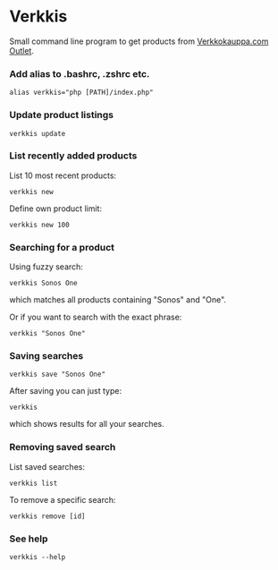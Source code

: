 # Verkkis

Small command line program to get products from [Verkkokauppa.com Outlet](https://www.verkkokauppa.com/fi/outlet/yksittaiskappaleet).

### Add alias to .bashrc, .zshrc etc.

```shell
alias verkkis="php [PATH]/index.php"
```

### Update product listings

```shell
verkkis update
```

### List recently added products

List 10 most recent products:

```shell
verkkis new
```

Define own product limit:

```shell
verkkis new 100
```

### Searching for a product

Using fuzzy search:

```shell
verkkis Sonos One
```

which matches all products containing "Sonos" and "One".

Or if you want to search with the exact phrase:

```shell
verkkis "Sonos One"
```

### Saving searches

```shell
verkkis save "Sonos One"
```

After saving you can just type:

```shell 
verkkis
```

which shows results for all your searches.

### Removing saved search

List saved searches:

```shell
verkkis list
```

To remove a specific search:

```shell
verkkis remove [id]
```

### See help

```shell
verkkis --help
```